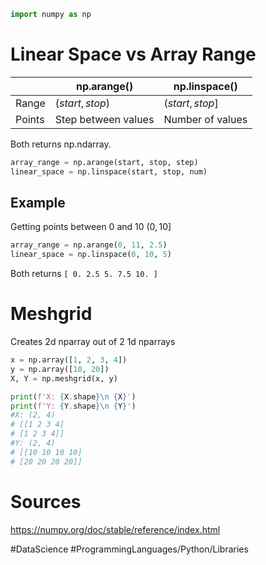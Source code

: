 ```python
import numpy as np
```
# Linear Space vs Array Range
|        | np.arange()         | np.linspace()    |
| ------ | ------------------- | ---------------- |
| Range  | $(start,stop)$      | $(start,stop]$   |
| Points | Step between values | Number of values |

Both returns np.ndarray.
```python
array_range = np.arange(start, stop, step)
linear_space = np.linspace(start, stop, num)
```

## Example
Getting points between $0$ and 10 $(0, 10]$
```python
array_range = np.arange(0, 11, 2.5)
linear_space = np.linspace(0, 10, 5)
```
Both returns `[ 0. 2.5 5. 7.5 10. ]`

# Meshgrid
Creates 2d nparray out of 2 1d nparrays

```python
x = np.array([1, 2, 3, 4])
y = np.array([10, 20])
X, Y = np.meshgrid(x, y)

print(f'X: {X.shape}\n {X}')
print(f'Y: {Y.shape}\n {Y}')
#X: (2, 4)
# [[1 2 3 4]
# [1 2 3 4]]
#Y: (2, 4)
# [[10 10 10 10]
# [20 20 20 20]]
```
# Sources
https://numpy.org/doc/stable/reference/index.html

#DataScience
#ProgrammingLanguages/Python/Libraries